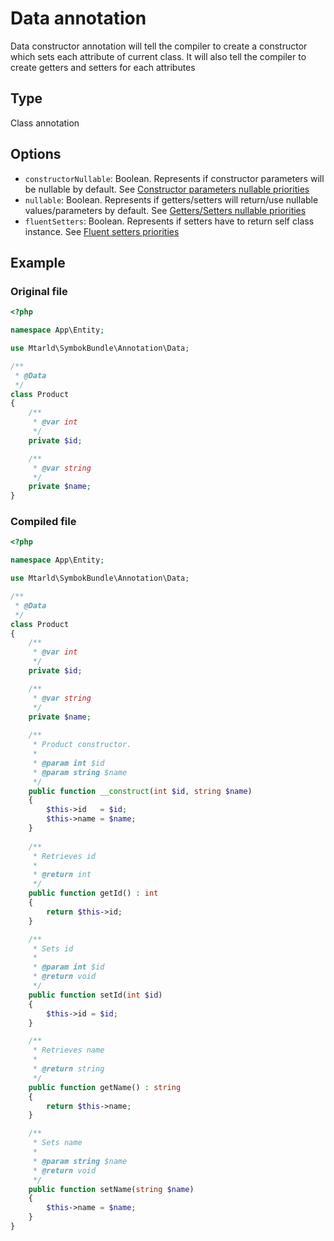# Data annotation
Data constructor annotation will tell the compiler to create a constructor which sets each attribute of current class. It will also tell the compiler to create getters and setters for each attributes

## Type
Class annotation

## Options
- `constructorNullable`: Boolean. Represents if constructor parameters will be nullable by default. See [Constructor parameters nullable priorities](../priorities.md#constructor-parameter-nullable)
- `nullable`: Boolean. Represents if getters/setters will return/use nullable values/parameters by default. See [Getters/Setters nullable priorities](../priorities.md#getterssetters-nullable)
- `fluentSetters`: Boolean. Represents if setters have to return self class instance. See [Fluent setters priorities](../priorities.md#fluent-setters)

## Example
### Original file
```php
<?php

namespace App\Entity;

use Mtarld\SymbokBundle\Annotation\Data;

/**
 * @Data
 */
class Product
{
    /**
     * @var int
     */
    private $id;

    /**
     * @var string
     */
    private $name;
}
```

### Compiled file
```php
<?php

namespace App\Entity;

use Mtarld\SymbokBundle\Annotation\Data;

/**
 * @Data
 */
class Product
{
    /**
     * @var int
     */
    private $id;

    /**
     * @var string
     */
    private $name;
    
    /**
     * Product constructor.
     *
     * @param int $id
     * @param string $name
     */
    public function __construct(int $id, string $name)
    {
        $this->id   = $id;
        $this->name = $name;
    }
    
    /**
     * Retrieves id
     *
     * @return int
     */
    public function getId() : int
    {
        return $this->id;
    }

    /**
     * Sets id
     *
     * @param int $id
     * @return void
     */
    public function setId(int $id)
    {
        $this->id = $id;
    }

    /**
     * Retrieves name
     *
     * @return string
     */
    public function getName() : string
    {
        return $this->name;
    }

    /**
     * Sets name
     *
     * @param string $name
     * @return void
     */
    public function setName(string $name)
    {
        $this->name = $name;
    }
}
```
